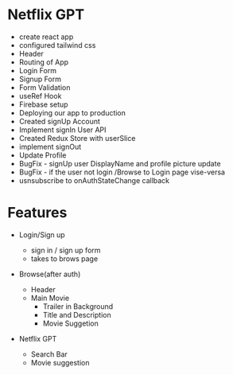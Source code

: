 # Netflix GPT

- create react app
- configured tailwind css
- Header
- Routing of App
- Login Form
- Signup Form
- Form Validation
- useRef Hook
- Firebase setup
- Deploying our app to production
- Created signUp Account
- Implement signIn User API
- Created Redux Store with userSlice
- implement signOut
- Update Profile 
- BugFix - signUp user DisplayName and profile picture update
- BugFix - if the user not login /Browse to Login page vise-versa   
- usnsubscribe to onAuthStateChange callback

# Features

- Login/Sign up
  - sign in / sign up form
  - takes to brows page

- Browse(after auth)
  - Header
  - Main Movie
    - Trailer in Background
    - Title and Description
    - Movie Suggetion

- Netflix GPT
  - Search Bar
  - Movie suggestion  